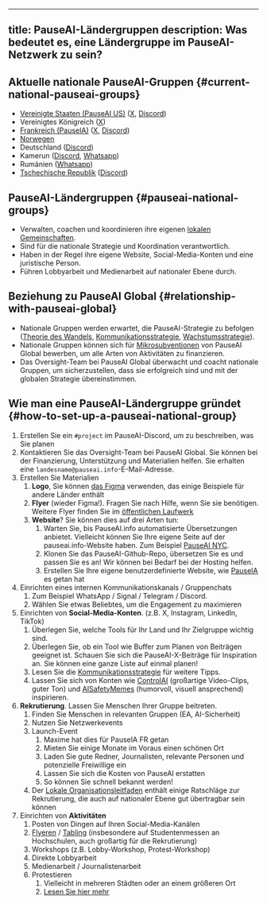 

---
title: PauseAI-Ländergruppen
description: Was bedeutet es, eine Ländergruppe im PauseAI-Netzwerk zu sein?
---
## Aktuelle nationale PauseAI-Gruppen {#current-national-pauseai-groups}

- [Vereinigte Staaten (PauseAI US)](https://pauseai-us.org/) ([X](https://x.com/PauseAIus), [Discord](https://discord.gg/TmpmYejE3e))
- Vereinigtes Königreich ([X](https://x.com/PauseAI_UK))
- [Frankreich (PauseIA)](https://pauseia.fr/) ([X](https://x.com/pause_ia), [Discord](https://discord.gg/vyXGd7AeGc))
- [Norwegen](https://pauseai.no/)
- Deutschland ([Discord](https://discord.gg/VuVVyJQ37M))
- Kamerun ([Discord](https://discord.gg/JCJBSmDv), [Whatsapp](https://chat.whatsapp.com/EmSo5C486JzDdFOiojByje))
- Rumänien ([Whatsapp](https://chat.whatsapp.com/K5oUIpa9OH6KaLNx2IHql3))
- [Tschechische Republik](https://pauseai.cz/) ([Discord](https://discord.gg/ZTzFytGKKE))

## PauseAI-Ländergruppen {#pauseai-national-groups}

- Verwalten, coachen und koordinieren ihre eigenen [lokalen Gemeinschaften](/communities).
- Sind für die nationale Strategie und Koordination verantwortlich.
- Haben in der Regel ihre eigene Website, Social-Media-Konten und eine juristische Person.
- Führen Lobbyarbeit und Medienarbeit auf nationaler Ebene durch.

## Beziehung zu PauseAI Global {#relationship-with-pauseai-global}

- Nationale Gruppen werden erwartet, die PauseAI-Strategie zu befolgen ([Theorie des Wandels](/theory-of-change), [Kommunikationsstrategie](/communication-strategy), [Wachstumsstrategie](/growth-strategy)).
- Nationale Gruppen können sich für [Mikrosubventionen](/microgrants) von PauseAI Global bewerben, um alle Arten von Aktivitäten zu finanzieren.
- Das Oversight-Team bei PauseAI Global überwacht und coacht nationale Gruppen, um sicherzustellen, dass sie erfolgreich sind und mit der globalen Strategie übereinstimmen.

## Wie man eine PauseAI-Ländergruppe gründet {#how-to-set-up-a-pauseai-national-group}

1.  Erstellen Sie ein `#project` im PauseAI-Discord, um zu beschreiben, was Sie planen
2.  Kontaktieren Sie das Oversight-Team bei PauseAI Global. Sie können bei der Finanzierung, Unterstützung und Materialien helfen. Sie erhalten eine `landesname@pauseai.info`-E-Mail-Adresse.
3.  Erstellen Sie Materialien
    1.  **Logo**, Sie können [das Figma](https://www.figma.com/design/iQ4PHQTi1vAVmT9Lckazqt/PauseAI-designs---editable) verwenden, das einige Beispiele für andere Länder enthält
    1.  **Flyer** (wieder Figma!). Fragen Sie nach Hilfe, wenn Sie sie benötigen. Weitere Flyer finden Sie im [öffentlichen Laufwerk](https://drive.google.com/drive/u/1/folders/1bQ_MZ8giK-Mee4ABkO0BgcFInaXruNpa)
    1.  **Website**? Sie können dies auf drei Arten tun:
        1.  Warten Sie, bis PauseAI.info automatisierte Übersetzungen anbietet. Vielleicht können Sie Ihre eigene Seite auf der pauseai.info-Website haben. Zum Beispiel [PauseAI NYC](/nyc-action).
        2.  Klonen Sie das PauseAI-Github-Repo, übersetzen Sie es und passen Sie es an! Wir können bei Bedarf bei der Hosting helfen.
        3.  Erstellen Sie Ihre eigene benutzerdefinierte Website, wie [PauseIA](https://pauseia.fr/) es getan hat
4.  Einrichten eines internen Kommunikationskanals / Gruppenchats
    1.  Zum Beispiel WhatsApp / Signal / Telegram / Discord.
    2.  Wählen Sie etwas Beliebtes, um die Engagement zu maximieren
5.  Einrichten von **Social-Media-Konten**. (z.B. X, Instagram, LinkedIn, TikTok)
    1.  Überlegen Sie, welche Tools für Ihr Land und Ihr Zielgruppe wichtig sind.
    2.  Überlegen Sie, ob ein Tool wie Buffer zum Planen von Beiträgen geeignet ist. Schauen Sie sich die PauseAI-X-Beiträge für Inspiration an. Sie können eine ganze Liste auf einmal planen!
    3.  Lesen Sie die [Kommunikationsstrategie](/communication-strategy) für weitere Tipps.
    4.  Lassen Sie sich von Konten wie [ControlAI](https://x.com/ai_ctrl/) (großartige Video-Clips, guter Ton) und [AISafetyMemes](https://x.com/AISafetyMemes) (humorvoll, visuell ansprechend) inspirieren.
6.  **Rekrutierung**. Lassen Sie Menschen Ihrer Gruppe beitreten.
    1.  Finden Sie Menschen in relevanten Gruppen (EA, AI-Sicherheit)
    2.  Nutzen Sie Netzwerkevents
    3.  Launch-Event
        1.  Maxime hat dies für PauseIA FR getan
        2.  Mieten Sie einige Monate im Voraus einen schönen Ort
        3.  Laden Sie gute Redner, Journalisten, relevante Personen und potenzielle Freiwillige ein
        4.  Lassen Sie sich die Kosten von PauseAI erstatten
        5.  So können Sie schnell bekannt werden!
    4.  Der [Lokale Organisationsleitfaden](/local-organizing) enthält einige Ratschläge zur Rekrutierung, die auch auf nationaler Ebene gut übertragbar sein können
7.  Einrichten von **Aktivitäten**
    1.  Posten von Dingen auf Ihren Social-Media-Kanälen
    2.  [Flyeren](/flyering) / [Tabling](/tabling) (insbesondere auf Studentenmessen an Hochschulen, auch großartig für die Rekrutierung)
    3.  Workshops (z.B. Lobby-Workshop, Protest-Workshop)
    4.  Direkte Lobbyarbeit
    5.  Medienarbeit / Journalistenarbeit
    6.  Protestieren
        1.  Vielleicht in mehreren Städten oder an einem größeren Ort
        2.  [Lesen Sie hier mehr](/organizing-a-protest)